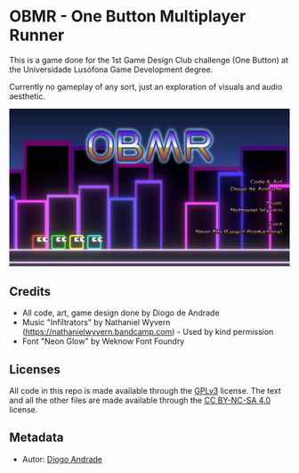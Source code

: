 # OBMR - One Button Multiplayer Runner

This is a game done for the 1st Game Design Club challenge (One Button) at the Universidade Lusófona Game Development degree.

Currently no gameplay of any sort, just an exploration of visuals and audio aesthetic.

![alt text](https://github.com/DiogoDeAndrade/obmr/raw/master/Screenshots/screen01.png "Title Screen")


## Credits

* All code, art, game design done by Diogo de Andrade
* Music "Infiltrators" by Nathaniel Wyvern (https://nathanielwyvern.bandcamp.com) - Used by kind permission
* Font "Neon Glow"  by Weknow Font Foundry

## Licenses

All code in this repo is made available through the [GPLv3] license.
The text and all the other files are made available through the 
[CC BY-NC-SA 4.0] license.

## Metadata

* Autor: [Diogo Andrade][]

[Diogo Andrade]:https://github.com/DiogoDeAndrade
[GPLv3]:https://www.gnu.org/licenses/gpl-3.0.en.html
[CC BY-NC-SA 4.0]:https://creativecommons.org/licenses/by-nc-sa/4.0/
[Bfxr]:https://www.bfxr.net/
